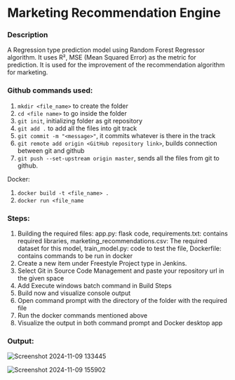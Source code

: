 # Marketing Recommendation Engine

### Description
A Regression type prediction model using Random Forest Regressor algorithm. It uses R², MSE (Mean Squared Error) as the metric for prediction. It is used for the improvement of the recommendation algorithm for marketing.

### Github commands used:
1. `mkdir <file_name>` to create the folder
2. `cd <file name>` to go inside the folder
3. `git init`, initializing folder as git repository
5. `git add .` to add all the files into git track
6. `git commit -m "<message>"`, it commits whatever is there in the track
7. `git remote add origin <GitHub repository link>`, builds connection between git and github
8. `git push --set-upstream origin master`, sends all the files from git to github.

Docker:
1. `docker build -t <file_name> .`
2. `docker run <file_name`

### Steps:
1. Building the required files: app.py: flask code,
requirements.txt: contains required libraries,
marketing_recommendations.csv: The required dataset for this model, 
train_model.py: code to test the file,
Dockerfile: contains commands to be run in docker
2. Create a new item under Freestyle Project type in Jenkins.
3. Select Git in Source Code Management and paste your repository url in the given space
4. Add Execute windows batch command in Build Steps
5. Build now and visualize console output
6. Open command prompt with the directory of the folder with the required file
7. Run the docker commands mentioned above
8. Visualize the output in both command prompt and Docker desktop app

### Output:
![Screenshot 2024-11-09 133445](https://github.com/user-attachments/assets/04b7aefc-80e5-4e8b-baef-327a7ea1a233)

![Screenshot 2024-11-09 155902](https://github.com/user-attachments/assets/dbcdd447-5ea8-4708-9e24-9350df8b0ff8)




